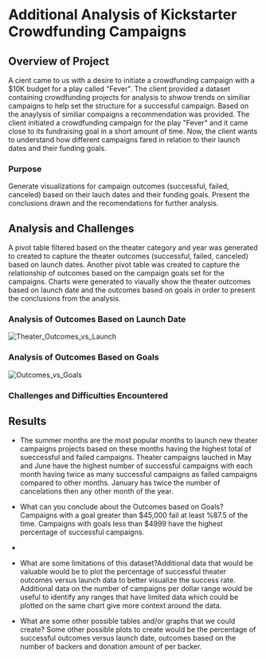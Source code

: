# Additional Analysis of Kickstarter Crowdfunding Campaigns

## Overview of Project
A cient came to us with a desire to initiate a crowdfunding campaign with a $10K budget for a play called "Fever".  The client provided a dataset containing crowdfunding projects for analysis to shwow trends on similiar campaigns to help set the structure for a successful campaign.  Based on the anaylysis of similiar compaigns a recommendation was provided.  The client initiated a crowdfunding campaign for the play "Fever" and it came close to its fundraising goal in a short amount of time. Now, the client wants to understand how different campaigns fared in relation to their launch dates and their funding goals. 

### Purpose
Generate visualizations for campaign outcomes (successful, failed, canceled) based on their lauch dates and their funding goals.  Present the conclusions drawn and the recomendations for further analysis. 

## Analysis and Challenges
A pivot table filtered based on the theater category and year was generated to created to capture the theater outcomes (successful, failed, canceled) based on launch dates.  Another pivot table was created to capture the relationship of outcomes based on the campaign goals set for the campaigns. Charts were generated to viaually show the theater outcomes based on launch date and the outcomes based on goals in order to present the conclusions from the analysis.  

### Analysis of Outcomes Based on Launch Date
![Theater_Outcomes_vs_Launch](https://user-images.githubusercontent.com/89653470/132988273-7dfc2fc9-3fab-47a2-ac8f-344ab2dd0d04.png)

### Analysis of Outcomes Based on Goals
![Outcomes_vs_Goals](https://user-images.githubusercontent.com/89653470/132988279-85ea01ca-9658-40a1-9523-b3e0aba3d98b.png)

### Challenges and Difficulties Encountered

## Results
- The summer months are the most popular months to launch new theater campaigns projects based on these months having the highest total of sueccessful and failed campaigns. Theater campaigns lauched in May and June have the highest number of successful campaigns with each month having twice as many successful campaigns as failed campaigns compared to other months.  January has twice the number of cancelations then any other month of the year.

- What can you conclude about the Outcomes based on Goals? Campaigns with a goal greater than $45,000 fail at least %87.5 of the time.  Campaigns with goals less than $4999 have the highest percentage of successful campaigns. 
-  
- What are some limitations of this dataset?Additional data that would be valuable would be to plot the percentage of successful theater outcomes versus launch data to better visualize the success rate.  Additional data on the number of campaigns per dollar range would be useful to identify any ranges that have limited data which could be plotted on the same chart give more context around the data.    

- What are some other possible tables and/or graphs that we could create? Some other possible plots to create would be the percentage of successful outcomes versus launch date, outcomes based on the number of backers and donation amount of per backer.  
